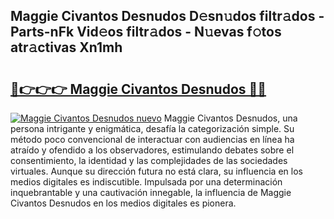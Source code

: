 ## Maggie Civantos Desnudos D𝚎sn𝚞dos filtr𝚊dos - Parts-nFk Vid𝚎os filtr𝚊dos - N𝚞evas f𝚘tos atr𝚊ctivas Xn1mh

# <h2><a href="http://mbc11t.tromn.icu/?c=Maggie+Civantos+Desnudos">🔗👉👉👉 Maggie Civantos Desnudos 🔗🔗</a></h2>

[![Maggie Civantos Desnudos nuevo](https://i.imgur.com/pEAQMta.gif)](http://mbc11t.tromn.icu/?c=Maggie+Civantos+Desnudos)
Maggie Civantos Desnudos, una persona intrigante y enigmática, desafía la categorización simple. Su método poco convencional de interactuar con audiencias en línea ha atraído y ofendido a los observadores, estimulando debates sobre el consentimiento, la identidad y las complejidades de las sociedades virtuales. Aunque su dirección futura no está clara, su influencia en los medios digitales es indiscutible. Impulsada por una determinación inquebrantable y una cautivación innegable, la influencia de Maggie Civantos Desnudos en los medios digitales es pionera.
